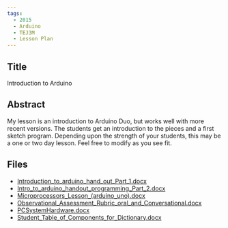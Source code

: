 ```yaml
---
tags:
  - 2015
  - Arduino
  - TEJ3M
  - Lesson Plan
---
```

    
## Title

Introduction to Arduino

## Abstract

My lesson is an introduction to Arduino Duo, but works well with more recent versions.  The students get an introduction to the pieces and a first sketch program.  Depending upon the strength of your students, this may be a one or two day lesson.  Feel free to modify as you see fit.

## Files

- [Introduction_to_arduino_hand_out_Part_1.docx](resources/2015/Jill_Harris/Introduction_to_arduino_hand_out_Part_1.docx)
- [Intro_to_arduino_handout_programming_Part_2.docx](resources/2015/Jill_Harris/Intro_to_arduino_handout_programming_Part_2.docx)
- [Microprocessors_Lesson_(arduino_uno).docx](resources/2015/Jill_Harris/Microprocessors_Lesson_(arduino_uno).docx)
- [Observational_Assessment_Rubric_oral_and_Conversational.docx](resources/2015/Jill_Harris/Observational_Assessment_Rubric_oral_and_Conversational.docx)
- [PCSystemHardware.docx](resources/2015/Jill_Harris/PCSystemHardware.docx)
- [Student_Table_of_Components_for_Dictionary.docx](resources/2015/Jill_Harris/Student_Table_of_Components_for_Dictionary.docx)
